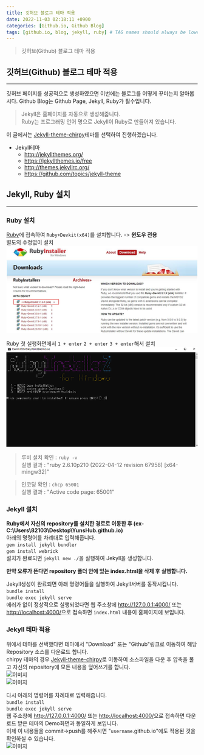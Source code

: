 ```yaml
---
title: 깃허브 블로그 테마 적용
date: 2022-11-03 02:18:11 +0900
categories: [Github.io, Github Blog]
tags: [github.io, blog, jekyll, ruby] # TAG names should always be lowercase
---
```

>깃허브(Github) 블로그 테마 적용

## 깃허브(Github) 블로그 테마 적용
---
깃허브 페이지를 성공적으로 생성하였으면 이번에는 블로그를 어떻게 꾸미는지 알아봅시다.
Github Blog는 Github Page, Jekyll, Ruby가 필수입니다.  
>Jekyll은 홈페이지를 자동으로 생성해줍니다.  
>Ruby는 프로그래밍 언어 명으로 Jekyll이 Ruby로 만들어져 있습니다.  

이 글에서는 [Jekyll-theme-chirpy](https://github.com/cotes2020/jekyll-theme-chirpy/)테마를 선택하여 진행하겠습니다.
- Jekyll테마
  - <http://jekyllthemes.org/>
  - <https://jekyllthemes.io/free>
  - <http://themes.jekyllrc.org/>
  - <https://github.com/topics/jekyll-theme>

## Jekyll, Ruby 설치
---
### **Ruby 설치**  
[Ruby](https://rubyinstaller.org/downloads/)에 접속하여 ```Ruby+Devkit(x64)```를 설치합니다. -> **윈도우 전용**  
별도의 수정없이 설치  
![이미지](/assets/img/Github%20Blog/Github_Blog_5.jpg)  

Ruby 첫 실행화면에서 ```1 + enter``` ```2 + enter``` ```3 + enter```해서 설치  
![이미지](/assets/img/Github%20Blog/Github_Blog_6.jpg)  
>루비 설치 확인 : ```ruby -v```  
>실행 결과 : "ruby 2.6.10p210 (2022-04-12 revision 67958) [x64-mingw32]"  

>인코딩 확인 : ```chcp 65001```  
>실행 결과 : "Active code page: 65001"  

### **Jekyll 설치**
**Ruby에서 자신의 repository를 설치한 경로로 이동한 후 (ex-C:\Users\82103\Desktop\YunsHub.github.io)**  
아래의 명령어를 차례대로 입력해줍니다.  
```gem install jekyll bundler```  
```gem install webrick```  
설치가 완료되면 ```jekyll new ./```을 실행하여 Jekyll을 생성합니다.  

**만약 오류가 뜬다면 repository 폴더 안에 있는 index.html을 삭제 후 실행합니다.**  

Jekyll생성이 완료되면 아래 명령어들을 실행하여 Jekyll서버를 동작시킵니다.  
```bundle install```  
```bundle exec jekyll serve```  
에러가 없이 정상적으로 실행되었다면 웹 주소창에 <http://127.0.0.1:4000/> 또는 <http://localhost:4000/>으로 접속하면 ```index.html``` 내용이 홈페이지에 보입니다.

### **Jekyll 테마 적용**  
위에서 테마를 선택했다면 테마에서 "Download" 또는 "Github"링크로 이동하여 해당 Repository 소스를 다운로드 합니다.  
chirpy 테마의 경우 [Jekyll-theme-chirpy](https://github.com/cotes2020/jekyll-theme-chirpy/)로 이동하여 소스파일을 다운 후 압축을 풀고 자신의 repository에 모든 내용을 덮어쓰기를 합니다.  
![이미지](/assets/img/Github%20Blog/Github_Blog_7.jpg)  
![이미지](/assets/img/Github%20Blog/Github_Blog_8.jpg)  

다시 아래의 명령어를 차례대로 입력해줍니다.  
```bundle install```  
```bundle exec jekyll serve```  
웹 주소창에 <http://127.0.0.1:4000/> 또는 <http://localhost:4000/>으로 접속하면 다운로드 받은 테마의 Demo화면과 동일하게 보입니다.  
이제 이 내용들을 commit->push를 해주시면 "```username```.github.io"에도 적용된 것을 확인하실 수 있습니다.  
![이미지](/assets/img/Github%20Blog/Github_Blog_9.jpg)